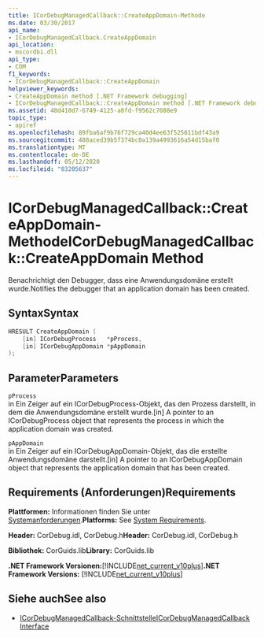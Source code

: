 ```yaml
---
title: ICorDebugManagedCallback::CreateAppDomain-Methode
ms.date: 03/30/2017
api_name:
- ICorDebugManagedCallback.CreateAppDomain
api_location:
- mscordbi.dll
api_type:
- COM
f1_keywords:
- ICorDebugManagedCallback::CreateAppDomain
helpviewer_keywords:
- CreateAppDomain method [.NET Framework debugging]
- ICorDebugManagedCallback::CreateAppDomain method [.NET Framework debugging]
ms.assetid: 48d410d7-6749-4125-a8fd-f9562c7088e9
topic_type:
- apiref
ms.openlocfilehash: 89fba6af9b76f729ca40d4ee63f525611bdf43a9
ms.sourcegitcommit: 488aced39b5f374bc0a139a4993616a54d15baf0
ms.translationtype: MT
ms.contentlocale: de-DE
ms.lasthandoff: 05/12/2020
ms.locfileid: "83205637"
---
```

# <a name="icordebugmanagedcallbackcreateappdomain-method"></a><span data-ttu-id="3cc8e-102">ICorDebugManagedCallback::CreateAppDomain-Methode</span><span class="sxs-lookup"><span data-stu-id="3cc8e-102">ICorDebugManagedCallback::CreateAppDomain Method</span></span>
<span data-ttu-id="3cc8e-103">Benachrichtigt den Debugger, dass eine Anwendungsdomäne erstellt wurde.</span><span class="sxs-lookup"><span data-stu-id="3cc8e-103">Notifies the debugger that an application domain has been created.</span></span>  
  
## <a name="syntax"></a><span data-ttu-id="3cc8e-104">Syntax</span><span class="sxs-lookup"><span data-stu-id="3cc8e-104">Syntax</span></span>  
  
```cpp  
HRESULT CreateAppDomain (  
    [in] ICorDebugProcess   *pProcess,  
    [in] ICorDebugAppDomain *pAppDomain  
);  
```  
  
## <a name="parameters"></a><span data-ttu-id="3cc8e-105">Parameter</span><span class="sxs-lookup"><span data-stu-id="3cc8e-105">Parameters</span></span>  
 `pProcess`  
 <span data-ttu-id="3cc8e-106">in Ein Zeiger auf ein ICorDebugProcess-Objekt, das den Prozess darstellt, in dem die Anwendungsdomäne erstellt wurde.</span><span class="sxs-lookup"><span data-stu-id="3cc8e-106">[in] A pointer to an ICorDebugProcess object that represents the process in which the application domain was created.</span></span>  
  
 `pAppDomain`  
 <span data-ttu-id="3cc8e-107">in Ein Zeiger auf ein ICorDebugAppDomain-Objekt, das die erstellte Anwendungsdomäne darstellt.</span><span class="sxs-lookup"><span data-stu-id="3cc8e-107">[in] A pointer to an ICorDebugAppDomain object that represents the application domain that has been created.</span></span>  
  
## <a name="requirements"></a><span data-ttu-id="3cc8e-108">Requirements (Anforderungen)</span><span class="sxs-lookup"><span data-stu-id="3cc8e-108">Requirements</span></span>  
 <span data-ttu-id="3cc8e-109">**Plattformen:** Informationen finden Sie unter [Systemanforderungen](../../get-started/system-requirements.md).</span><span class="sxs-lookup"><span data-stu-id="3cc8e-109">**Platforms:** See [System Requirements](../../get-started/system-requirements.md).</span></span>  
  
 <span data-ttu-id="3cc8e-110">**Header:** CorDebug.idl, CorDebug.h</span><span class="sxs-lookup"><span data-stu-id="3cc8e-110">**Header:** CorDebug.idl, CorDebug.h</span></span>  
  
 <span data-ttu-id="3cc8e-111">**Bibliothek:** CorGuids.lib</span><span class="sxs-lookup"><span data-stu-id="3cc8e-111">**Library:** CorGuids.lib</span></span>  
  
 <span data-ttu-id="3cc8e-112">**.NET Framework Versionen:**[!INCLUDE[net_current_v10plus](../../../../includes/net-current-v10plus-md.md)]</span><span class="sxs-lookup"><span data-stu-id="3cc8e-112">**.NET Framework Versions:** [!INCLUDE[net_current_v10plus](../../../../includes/net-current-v10plus-md.md)]</span></span>  
  
## <a name="see-also"></a><span data-ttu-id="3cc8e-113">Siehe auch</span><span class="sxs-lookup"><span data-stu-id="3cc8e-113">See also</span></span>

- [<span data-ttu-id="3cc8e-114">ICorDebugManagedCallback-Schnittstelle</span><span class="sxs-lookup"><span data-stu-id="3cc8e-114">ICorDebugManagedCallback Interface</span></span>](icordebugmanagedcallback-interface.md)
